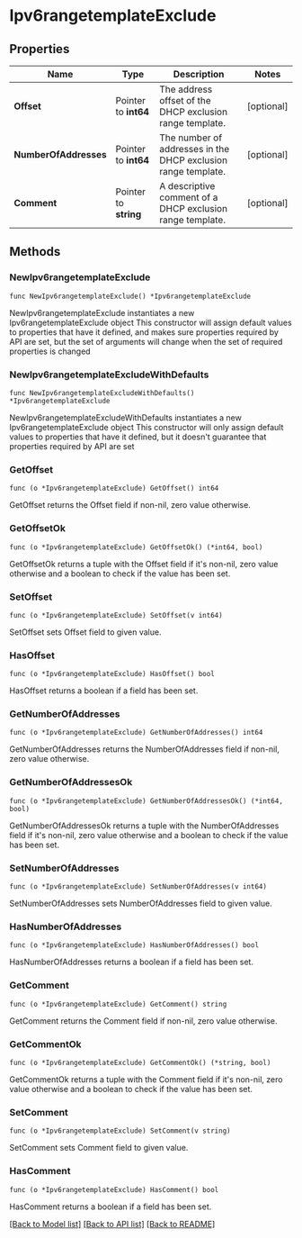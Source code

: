 # Ipv6rangetemplateExclude

## Properties

Name | Type | Description | Notes
------------ | ------------- | ------------- | -------------
**Offset** | Pointer to **int64** | The address offset of the DHCP exclusion range template. | [optional] 
**NumberOfAddresses** | Pointer to **int64** | The number of addresses in the DHCP exclusion range template. | [optional] 
**Comment** | Pointer to **string** | A descriptive comment of a DHCP exclusion range template. | [optional] 

## Methods

### NewIpv6rangetemplateExclude

`func NewIpv6rangetemplateExclude() *Ipv6rangetemplateExclude`

NewIpv6rangetemplateExclude instantiates a new Ipv6rangetemplateExclude object
This constructor will assign default values to properties that have it defined,
and makes sure properties required by API are set, but the set of arguments
will change when the set of required properties is changed

### NewIpv6rangetemplateExcludeWithDefaults

`func NewIpv6rangetemplateExcludeWithDefaults() *Ipv6rangetemplateExclude`

NewIpv6rangetemplateExcludeWithDefaults instantiates a new Ipv6rangetemplateExclude object
This constructor will only assign default values to properties that have it defined,
but it doesn't guarantee that properties required by API are set

### GetOffset

`func (o *Ipv6rangetemplateExclude) GetOffset() int64`

GetOffset returns the Offset field if non-nil, zero value otherwise.

### GetOffsetOk

`func (o *Ipv6rangetemplateExclude) GetOffsetOk() (*int64, bool)`

GetOffsetOk returns a tuple with the Offset field if it's non-nil, zero value otherwise
and a boolean to check if the value has been set.

### SetOffset

`func (o *Ipv6rangetemplateExclude) SetOffset(v int64)`

SetOffset sets Offset field to given value.

### HasOffset

`func (o *Ipv6rangetemplateExclude) HasOffset() bool`

HasOffset returns a boolean if a field has been set.

### GetNumberOfAddresses

`func (o *Ipv6rangetemplateExclude) GetNumberOfAddresses() int64`

GetNumberOfAddresses returns the NumberOfAddresses field if non-nil, zero value otherwise.

### GetNumberOfAddressesOk

`func (o *Ipv6rangetemplateExclude) GetNumberOfAddressesOk() (*int64, bool)`

GetNumberOfAddressesOk returns a tuple with the NumberOfAddresses field if it's non-nil, zero value otherwise
and a boolean to check if the value has been set.

### SetNumberOfAddresses

`func (o *Ipv6rangetemplateExclude) SetNumberOfAddresses(v int64)`

SetNumberOfAddresses sets NumberOfAddresses field to given value.

### HasNumberOfAddresses

`func (o *Ipv6rangetemplateExclude) HasNumberOfAddresses() bool`

HasNumberOfAddresses returns a boolean if a field has been set.

### GetComment

`func (o *Ipv6rangetemplateExclude) GetComment() string`

GetComment returns the Comment field if non-nil, zero value otherwise.

### GetCommentOk

`func (o *Ipv6rangetemplateExclude) GetCommentOk() (*string, bool)`

GetCommentOk returns a tuple with the Comment field if it's non-nil, zero value otherwise
and a boolean to check if the value has been set.

### SetComment

`func (o *Ipv6rangetemplateExclude) SetComment(v string)`

SetComment sets Comment field to given value.

### HasComment

`func (o *Ipv6rangetemplateExclude) HasComment() bool`

HasComment returns a boolean if a field has been set.


[[Back to Model list]](../README.md#documentation-for-models) [[Back to API list]](../README.md#documentation-for-api-endpoints) [[Back to README]](../README.md)


